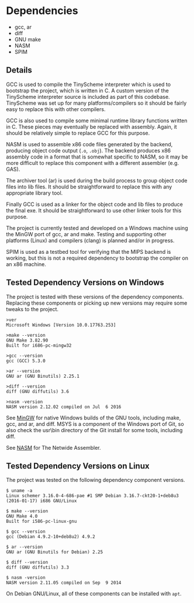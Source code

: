 # Dependencies

- gcc, ar
- diff
- GNU make
- NASM
- SPIM

## Details

GCC is used to compile the TinyScheme interpreter which is used to
bootstrap the project, which is written in C. A custom version of the
TinyScheme interpreter source is included as part of this
codebase. TinyScheme was set up for many platforms/compilers so it
should be fairly easy to replace this with other compilers.

GCC is also used to compile some minimal runtime library functions
written in C. These pieces may eventually be replaced with
assembly. Again, it should be relatively simple to replace GCC for this purpose.

NASM is used to assemble x86 code files generated by the backend,
producing object code output (`.o`, `.obj`). The backend produces x86
assembly code in a format that is somewhat specific to NASM, so it may
be more difficult to replace this component with a different assembler
(e.g. GAS).

The archiver tool (ar) is used during the build process to group
object code files into lib files. It should be straightforward to
replace this with any appropriate library tool.

Finally GCC is used as a linker for the object code and lib files to
produce the final exe. It should be straightforward to use other
linker tools for this purpose.

The project is currently tested and developed on a Windows machine
using the MinGW port of gcc, ar and make. Testing and supporting other
platforms (Linux) and compilers (clang) is planned and/or in progress.

SPIM is used as a testbed tool for verifying that the MIPS backend is
working, but this is not a required dependency to bootstrap the
compiler on an x86 machine.

## Tested Dependency Versions on Windows

The project is tested with these versions of the dependency
components. Replacing these components or picking up new versions may
require some tweaks to the project.

    >ver
    Microsoft Windows [Version 10.0.17763.253]

    >make --version
    GNU Make 3.82.90
    Built for i686-pc-mingw32

    >gcc --version
    gcc (GCC) 5.3.0

    >ar --version
    GNU ar (GNU Binutils) 2.25.1

    >diff --version
    diff (GNU diffutils) 3.6

    >nasm -version
    NASM version 2.12.02 compiled on Jul  6 2016


See [MinGW](http://mingw.org/) for native Windows builds of the GNU
tools, including make, gcc, and ar, and diff. MSYS is a component of
the Windows port of Git, so also check the usr\bin directory of the
Git install for some tools, including diff.

See [NASM](https://www.nasm.us/) for The Netwide Assembler.

## Tested Dependency Versions on Linux

The project was tested on the following dependency component versions.

    $ uname -a
    Linux schemer 3.16.0-4-686-pae #1 SMP Debian 3.16.7-ckt20-1+deb8u3 (2016-01-17) i686 GNU/Linux

    $ make --version
    GNU Make 4.0
    Built for i586-pc-linux-gnu

    $ gcc --version
    gcc (Debian 4.9.2-10+deb8u2) 4.9.2

    $ ar --version
    GNU ar (GNU Binutils for Debian) 2.25

    $ diff --version
    diff (GNU diffutils) 3.3

    $ nasm -version
    NASM version 2.11.05 compiled on Sep  9 2014


On Debian GNU/Linux, all of these components can be installed with
`apt`.

